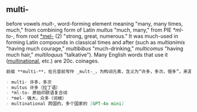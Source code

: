## multi-

before vowels _mult-_, word-forming element meaning "many, many times, much," from combining form of Latin _multus_ "much, many," from PIE _\*ml-to-_, from root [\*mel-](https://www.etymonline.com/word/*mel- "Etymology, meaning and definition of *mel-  ") (2) "strong, great, numerous." It was much-used in forming Latin compounds in classical times and after (such as _multianimis_ "having much courage," _multibibus_ "much-drinking," _multicomus_ "having much hair," _multiloquus_ "talkative"). Many English words that use it ([multinational](https://www.etymonline.com/word/multinational "Etymology, meaning and definition of multinational "), etc.) are 20c. coinages.

```md
前缀 **multi-**，在元音前写作 _mult-_，为构词元素，含义为“许多，多次，很多”，来源于拉丁语 _multus_，意为“多，许多”，进一步源自原始印欧语复合词 _*ml-to-_，而该复合词来自词根 [*mel-](https://www.etymonline.com/word/*mel- "Etymology, meaning and definition of *mel-")（2），意为“强大，伟大，众多”。该前缀在古典拉丁语及其后期被广泛用于构成复合词，如 _multianimis_（“非常勇敢的”）、_multibibus_（“多饮的”）、_multicomus_（“毛发多的”）、_multiloquus_（“健谈的”）。许多英语借用该词根的词汇（如 [multinational](https://www.etymonline.com/word/multinational "Etymology, meaning and definition of multinational") 等）多为20世纪的新造词。

- multi- 许多，多次  
- multus 许多（拉丁语）  
- *ml-to- 原始印欧语复合词  
- *mel- 强大，众多（词根）  
- multinational 跨国的，多个国家的 [GPT-4o mini]
```
